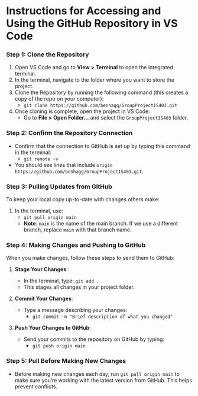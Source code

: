 # Instructions for Accessing and Using the GitHub Repository in VS Code

### Step 1: Clone the Repository
1. Open VS Code and go to **View > Terminal** to open the integrated terminal.
2. In the terminal, navigate to the folder where you want to store the project.
3. Clone the Repository by running the following command (this creates a copy of the repo on your computer):
   - `git clone https://github.com/benhagg/GroupProjectIS403.git`
4. Once cloning is complete, open the project in VS Code:
   - Go to **File > Open Folder...** and select the `GroupProjectIS403` folder.

### Step 2: Confirm the Repository Connection
- Confirm that the connection to GitHub is set up by typing this command in the terminal:
   - `git remote -v`
- You should see lines that include `origin https://github.com/benhagg/GroupProjectIS403.git`.

### Step 3: Pulling Updates from GitHub
To keep your local copy up-to-date with changes others make:
1. In the terminal, use:
   - `git pull origin main`
   - **Note**: `main` is the name of the main branch. If we use a different branch, replace `main` with that branch name.

### Step 4: Making Changes and Pushing to GitHub
When you make changes, follow these steps to send them to GitHub:

1. **Stage Your Changes**:
   - In the terminal, type: `git add .`
   - This stages all changes in your project folder.

2. **Commit Your Changes**:
   - Type a message describing your changes:
     - `git commit -m "Brief description of what you changed"`

3. **Push Your Changes to GitHub**:
   - Send your commits to the repository on GitHub by typing:
     - `git push origin main`

### Step 5: Pull Before Making New Changes
- Before making new changes each day, run `git pull origin main` to make sure you’re working with the latest version from GitHub. This helps prevent conflicts.
